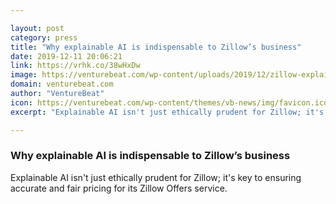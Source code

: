 ```yaml
---

layout: post
category: press
title: "Why explainable AI is indispensable to Zillow’s business"
date: 2019-12-11 20:06:21
link: https://vrhk.co/38wHxDw
image: https://venturebeat.com/wp-content/uploads/2019/12/zillow-explainable-ai.png?w=1200&strip=all
domain: venturebeat.com
author: "VentureBeat"
icon: https://venturebeat.com/wp-content/themes/vb-news/img/favicon.ico
excerpt: "Explainable AI isn't just ethically prudent for Zillow; it's key to ensuring accurate and fair pricing for its Zillow Offers service."

---
```


### Why explainable AI is indispensable to Zillow’s business

Explainable AI isn't just ethically prudent for Zillow; it's key to ensuring accurate and fair pricing for its Zillow Offers service.